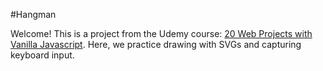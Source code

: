 #Hangman

Welcome! This is a project from the Udemy course: [20 Web Projects with Vanilla Javascript](https://www.udemy.com/course/web-projects-with-vanilla-javascript/). Here, we practice drawing with SVGs and capturing keyboard input.